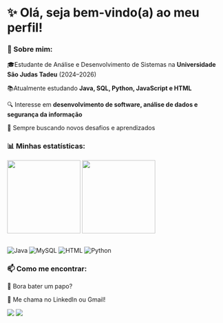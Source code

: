 # ✨ Olá, seja bem-vindo(a) ao meu perfil!

### 🚀 Sobre mim:
🎓Estudante de Análise e Desenvolvimento de Sistemas na **Universidade São Judas Tadeu** (2024–2026)

📚Atualmente estudando **Java, SQL, Python, JavaScript e HTML**

🔍 Interesse em **desenvolvimento de software, análise de dados e segurança da informação**  

🎯 Sempre buscando novos desafios e aprendizados

### 📊 Minhas estatísticas:
<div>
  <a href-"https://github.com/LVazCode">
  <img height="170cm" align="center" src="https://github-readme-stats.vercel.app/api?username=LVazCode&show_icons=true&theme=catppuccin_latte&include_all_commits=true&count_private=true&rank_icon=github"/>
  <img height="170cm" align="center" src="https://github-readme-stats.vercel.app/api/top-langs/?username=LVazCode&layout=compact&langs_count=16&theme=catppuccin_latte"/>
</div>
<br>

![Java](https://img.shields.io/badge/Java-ED8B00?style=for-the-badge&logo=java&logoColor=white)
![MySQL](https://img.shields.io/badge/MySQL-005C84?style=for-the-badge&logo=mysql&logoColor=white)
![HTML](https://img.shields.io/badge/HTML-E34F26?style=for-the-badge&logo=html5&logoColor=white)
![Python](https://img.shields.io/badge/Python-3776AB?style=for-the-badge&logo=python&logoColor=white)

### 📫 **Como me encontrar:**

🤝 Bora bater um papo?

📩 Me chama no LinkedIn ou Gmail!
<div>
  <a href = "mailto:leticiammv0706@gmail.com" target="_blank"><img src="https://img.shields.io/badge/Gmail-D14836?style=for-the-badge&logo=gmail&logoColor=white"></a>
  <a href = "https://www.linkedin.com/in/let%C3%ADciamvaz/" target="_black"><img src="https://img.shields.io/badge/-LinkedIn-%230077B5?style=for-the-badge&logo=linkedin&logoColor=white" target="_black"></a>
</div>

